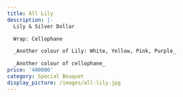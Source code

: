 ```yaml
---
title: All Lily
description: |-
  Lily & Silver Dollar

  Wrap: Cellophane

  _Another colour of Lily: White, Yellow, Pink, Purple_

  _Another colour of cellophane_
price: '400000'
category: Special Bouquet
display_picture: /images/all-lily.jpg
---
```


